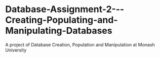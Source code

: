 # Database-Assignment-2---Creating-Populating-and-Manipulating-Databases
A project of Database Creation, Population and Manipulation at Monash University
